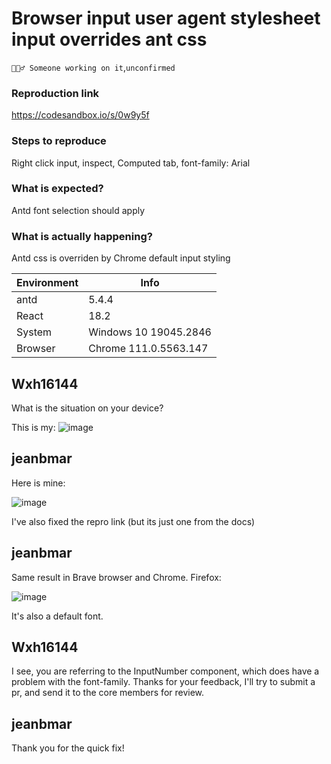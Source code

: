 # Browser input user agent stylesheet input overrides ant css

`👷🏻‍♂️ Someone working on it`,`unconfirmed`

### Reproduction link

https://codesandbox.io/s/0w9y5f

### Steps to reproduce

Right click input, inspect, Computed tab, font-family: Arial

### What is expected?

Antd font selection should apply

### What is actually happening?

Antd css is overriden by Chrome default input styling

| Environment | Info                  |
| ----------- | --------------------- |
| antd        | 5.4.4                 |
| React       | 18.2                  |
| System      | Windows 10 19045.2846 |
| Browser     | Chrome 111.0.5563.147 |

<!-- generated by ant-design-issue-helper. DO NOT REMOVE -->

## Wxh16144

What is the situation on your device?

This is my:
![image](https://user-images.githubusercontent.com/32004925/233784635-f27f9bdf-dfa2-4e2b-bc6b-dfd6fd071f38.png)

## jeanbmar

Here is mine:

![image](https://user-images.githubusercontent.com/12987993/233786493-dbe8119f-0b37-4eea-902c-f1b16953376e.png)

I've also fixed the repro link (but its just one from the docs)

## jeanbmar

Same result in Brave browser and Chrome.
Firefox:

![image](https://user-images.githubusercontent.com/12987993/233787320-2a0c9613-3e59-41c0-8067-3045f179785c.png)

It's also a default font.

## Wxh16144

I see, you are referring to the InputNumber component, which does have a problem with the font-family. Thanks for your feedback, I'll try to submit a pr, and send it to the core members for review.

## jeanbmar

Thank you for the quick fix!
